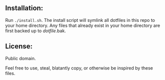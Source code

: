 Installation:
----------------
Run `./install.sh`. The install script will symlink all dotfiles in this repo
to your home directory. Any files that already exist in your home directory are
first backed up to *dotfile*.bak.

License:
------------
Public domain.

Feel free to use, steal, blatantly copy, or otherwise be inspired by these
files.
